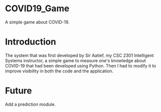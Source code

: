 # COVID19_Game
A simple game about COVID-19.

# Introduction
The system that was first developed by Sir Aatief, my CSC 2301 Intelligent Systems instructor, a simple game to measure one's knowledge about COVID-19 that had been developed using Python.
Then I had to modify it to improve visibility in both the code and the application.

# Future
Add a prediction module.
